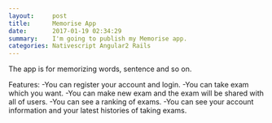 ```yaml
---
layout:     post
title:      Memorise App
date:       2017-01-19 02:34:29
summary:    I'm going to publish my Memorise app.
categories: Nativescript Angular2 Rails
---
```


The app is for memorizing words, sentence and so on.

Features:
-You can register your account and login.
-You can take exam which you want.
-You can make new exam and the exam will be shared with all of users.
-You can see a ranking of exams.
-You can see your account information and your latest histories of taking exams.
